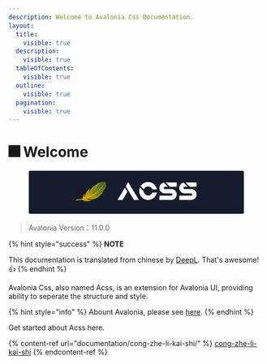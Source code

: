 ```yaml
---
description: Welcome to Avalonia Css Documentation.
layout:
  title:
    visible: true
  description:
    visible: true
  tableOfContents:
    visible: true
  outline:
    visible: true
  pagination:
    visible: true
---
```


# 🎆 Welcome

<figure><img src=".gitbook/assets/Acss.svg" alt=""><figcaption></figcaption></figure>

> Avalonia Version：11.0.0

{% hint style="success" %}
**NOTE**

This documentation is translated from chinese by [DeepL](https://www.deepl.com/translator#zh/en/). That's awesome! :thumbsup:
{% endhint %}

Avalonia Css, also named Acss, is an extension for Avalonia UI, providing ability to seperate the structure and style.

{% hint style="info" %}
Abount Avalonia, please see [here](https://www.avaloniaui.net/).
{% endhint %}

Get started about Acss here.

{% content-ref url="documentation/cong-zhe-li-kai-shi/" %}
[cong-zhe-li-kai-shi](documentation/cong-zhe-li-kai-shi/)
{% endcontent-ref %}
